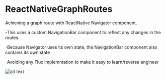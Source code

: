 # ReactNativeGraphRoutes
Achieving a graph route with ReactNative Navigator component.

-This uses a custom NavigationBar component to reflect any changes in the routes.

-Because Navigator uses its own state, the NavigationBar component also contains its own state

-Avoiding any Flux implemntation to make it easy to learn/reverse engineer

![alt text](http://i.imgur.com/LEWopA8.gif, 'screenshot')
